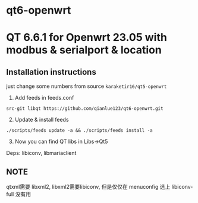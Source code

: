 # qt6-openwrt
QT 6.6.1 for Openwrt 23.05 
with modbus & serialport & location
=========================

Installation instructions 
-------------------------

just change some numbers from source `karaketir16/qt5-openwrt`

1. Add feeds in feeds.conf


```
src-git libqt https://github.com/qianlue123/qt6-openwrt.git
```

2. Update & install feeds

```
./scripts/feeds update -a && ./scripts/feeds install -a
```

3. Now you can find QT libs in Libs->Qt5

Deps: libiconv, libmariaclient

NOTE
---

qtxml需要 libxml2, libxml2需要libiconv, 但是仅仅在 menuconfig 选上 libiconv-full 没有用